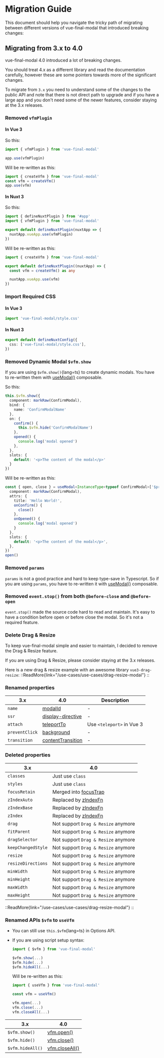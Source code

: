 # Migration Guide

This document should help you navigate the tricky path of migrating between different versions of vue-final-modal that introduced breaking changes:

## Migrating from 3.x to 4.0

vue-final-modal 4.0 introduced a lot of breaking changes.

You should treat 4.x as a different library and read the documentation carefully, however these are some pointers towards more of the significant changes.

To migrate from `3.x` you need to understand some of the changes to the public API and note that there is not direct path to upgrade and if you have a large app and you don't need some of the newer features, consider staying at the 3.x releases.

### Removed `vfmPlugin`

#### In Vue 3

So this:

```ts [main.ts]
import { vfmPlugin } from 'vue-final-modal'

app.use(vfmPlugin)
```

Will be re-written as this:

```ts [main.ts]
import { createVfm } from 'vue-final-modal'
const vfm = createVfm()
app.use(vfm)
```

#### In Nuxt 3

So this:

```ts [./plugins/vue-final-modal.ts]
import { defineNuxtPlugin } from '#app'
import { vfmPlugin } from 'vue-final-modal'

export default defineNuxtPlugin(nuxtApp => {
  nuxtApp.vueApp.use(vfmPlugin)
})
```

Will be re-written as this:

```ts [./plugins/vue-final-modal.ts]
import { createVfm } from 'vue-final-modal'

export default defineNuxtPlugin((nuxtApp) => {
  const vfm = createVfm() as any

  nuxtApp.vueApp.use(vfm)
})
```

### Import Required CSS

#### In Vue 3

```ts [main.ts]
import 'vue-final-modal/style.css'
```

#### In Nuxt 3

```ts [./nuxt.config.ts]
export default defineNuxtConfig({
  css: ['vue-final-modal/style.css'],
})
```

### Removed Dynamic Modal `$vfm.show`

If you are using `$vfm.show()`{lang=ts} to create dynamic modals. You have to re-written them with [useModal()](/api/composables/use-modal) composable.

So this:

```ts
this.$vfm.show({
  component: markRaw(ConfirmModal),
  bind: {
    name: 'ConfirmModalName'
  },
  on: {
    confirm() {
      this.$vfm.hide('ConfirmModalName')
    },
    opened() {
      console.log('modal opened')
    },
  },
  slots: {
    default: '<p>The content of the modal</p>'
  }
})
```

Will be re-written as this:

```ts
const { open, close } = useModal<InstanceType<typeof ConfirmModal>['$props']>({
  component: markRaw(ConfirmModal),
  attrs: {
    title: 'Hello World!',
    onConfirm() {
      close()
    },
    onOpened() {
      console.log('modal opened')
    }
  },
  slots: {
    default: '<p>The content of the modal</p>',
  },
})
open()
```

### Removed `params`

`params` is not a good practice and hard to keep type-save in Typescript.
So if you are using `params`, you have to re-written it with [useModal()](/api/composables/use-modal) composable.

### Removed `event.stop()` from both `@before-close` and `@before-open`

`event.stop()` made the source code hard to read and maintain.
It's easy to have a condition before open or before close the modal. So it's not a required feature.

### Delete Drag & Resize

To keep vue-final-modal simple and easier to maintain, I decided to remove the Drag & Resize feature.

If you are using Drag & Resize, please consider staying at the 3.x releases.

Here is a new drag & resize example with an awesome library `vue3-drag-resize`:
::ReadMore{link="/use-cases/use-cases/drag-resize-modal"}
::

### Renamed properties

| 3.x            | 4.0                                                                    | Description               |
| -------------- | ---------------------------------------------------------------------- | ------------------------- |
| `name`         | [modalId](/api/components/vue-final-modal#modalid)                     | -                         |
| `ssr`          | [display-directive](/api/components/vue-final-modal#displaydirective)  | -                         |
| `attach`       | [teleportTo](/api/components/vue-final-modal#teleportto)               | Use `<teleport>` in Vue 3 |
| `preventClick` | [background](/api/components/vue-final-modal#background)               | -                         |
| `transition`   | [contentTransition](/api/components/vue-final-modal#contenttransition) | -                         |

### Deleted properties

| 3.x                | 4.0                                                                |
| ------------------ | ------------------------------------------------------------------ |
| `classes`          | Just use `class`                                                   |
| `styles`           | Just use `class`                                                   |
| `focusRetain`      | Merged into [focusTrap](/api/components/vue-final-modal#focustrap) |
| `zIndexAuto`       | Replaced by [zIndexFn](/api/components/vue-final-modal#zindexfn)   |
| `zIndexBase`       | Replaced by [zIndexFn](/api/components/vue-final-modal#zindexfn)   |
| `zIndex`           | Replaced by [zIndexFn](/api/components/vue-final-modal#zindexfn)   |
| `drag`             | Not support `Drag & Resize` anymore                                |
| `fitParent`        | Not support `Drag & Resize` anymore                                |
| `dragSelector`     | Not support `Drag & Resize` anymore                                |
| `keepChangedStyle` | Not support `Drag & Resize` anymore                                |
| `resize`           | Not support `Drag & Resize` anymore                                |
| `resizeDirections` | Not support `Drag & Resize` anymore                                |
| `minWidth`         | Not support `Drag & Resize` anymore                                |
| `minHeight`        | Not support `Drag & Resize` anymore                                |
| `maxWidth`         | Not support `Drag & Resize` anymore                                |
| `maxHeight`        | Not support `Drag & Resize` anymore                                |

::ReadMore{link="/use-cases/use-cases/drag-resize-modal"}
::

### Renamed APIs `$vfm` to `useVfm`

- You can still use `this.$vfm`{lang=ts} in Options API.
- If you are using script setup syntax:
  ```ts
  import { $vfm } from 'vue-final-modal'

  $vfm.show(...)
  $vfm.hide(...)
  $vfm.hideAll(...)
  ```

  Will be re-written as this:

  ```ts
  import { useVfm } from 'vue-final-modal'

  const vfm = useVfm()

  vfm.open(...)
  vfm.close(...)
  vfm.closeAll(...)
  ```

| 3.x              | 4.0                                                                                                                        |
| ---------------- | -------------------------------------------------------------------------------------------------------------------------- |
| `$vfm.show()`    | [vfm.open()]([/api/components/vue-final-modal#modalid](http://localhost:3000/api/composables/use-vfm#functions))           |
| `$vfm.hide()`    | [vfm.close()]([/api/components/vue-final-modal#displaydirective](http://localhost:3000/api/composables/use-vfm#functions)) |
| `$vfm.hideAll()` | [vfm.closeAll()]([/api/components/vue-final-modal#teleportto](http://localhost:3000/api/composables/use-vfm#functions))    |